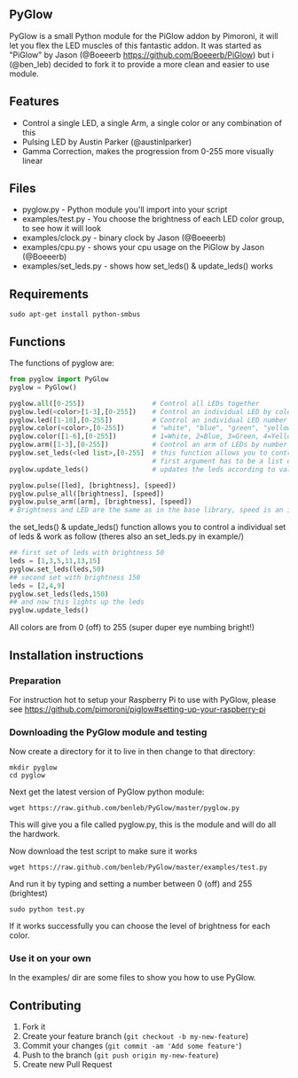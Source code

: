 ## PyGlow

PyGlow is a small Python module for the PiGlow addon by Pimoroni, it will let you flex the LED muscles of this fantastic addon.
It was started as "PiGlow" by Jason (@Boeeerb https://github.com/Boeeerb/PiGlow) but i (@ben_leb) decided to fork it to provide a more clean and easier to use module.


## Features

 - Control a single LED, a single Arm, a single color or any combination of this
 - Pulsing LED by Austin Parker (@austinlparker)
 - Gamma Correction, makes the progression from 0-255 more visually linear


## Files

 - pyglow.py - Python module you'll import into your script
 - examples/test.py - You choose the brightness of each LED color group, to see how it will look
 - examples/clock.py - binary clock by Jason (@Boeeerb)
 - examples/cpu.py - shows your cpu usage on the PiGlow by Jason (@Boeeerb)
 - examples/set_leds.py - shows how set_leds() & update_leds() works


## Requirements

    sudo apt-get install python-smbus


## Functions

The functions of pyglow are:

```python
from pyglow import PyGlow
pyglow = PyGlow()

pyglow.all([0-255])                 # Control all LEDs together
pyglow.led(<color>[1-3],[0-255])    # Control an individual LED by color + arm-number eg. "red2"
pyglow.led([1-18],[0-255])          # Control an individual LED number
pyglow.color(<color>,[0-255])       # "white", "blue", "green", "yellow", "orange", "red"
pyglow.color([1-6],[0-255])         # 1=White, 2=Blue, 3=Green, 4=Yellow, 5=Orange, 6=Red
pyglow.arm([1-3],[0-255])           # Control an arm of LEDs by number
pyglow.set_leds(<led list>,[0-255]  # this function allows you to control a individual set of leds
                                    # first argument has to be a list of leds [1-18] or <color>[1-18]
pyglow.update_leds()                # updates the leds according to values set with set_leds

pyglow.pulse([led], [brightness], [speed])
pyglow.pulse_all([brightness], [speed])
pyglow.pulse_arm([arm], [brightness], [speed])
# Brightness and LED are the same as in the base library, speed is an integer value where bigger numbers = faster pulse. Try 500 for a default. Tests are located in pulsetest.py
```
the set_leds() & update_leds() function allows you to control a individual set of leds & work as follow (theres also an set_leds.py in example/)
```python
## first set of leds with brightness 50
leds = [1,3,5,11,13,15]
pyglow.set_leds(leds,50)
## second set with brightness 150
leds = [2,4,9]
pyglow.set_leds(leds,150)
## and now this lights up the leds
pyglow.update_leds()
```

All colors are from 0 (off) to 255 (super duper eye numbing bright!)



## Installation instructions


### Preparation

For instruction hot to setup your Raspberry Pi to use with PyGlow, please see
https://github.com/pimoroni/piglow#setting-up-your-raspberry-pi


### Downloading the PyGlow module and testing

Now create a directory for it to live in then change to that directory:

    mkdir pyglow
    cd pyglow

Next get the latest version of PyGlow python module:

    wget https://raw.github.com/benleb/PyGlow/master/pyglow.py

This will give you a file called pyglow.py, this is the module and will do all the hardwork.

Now download the test script to make sure it works

    wget https://raw.github.com/benleb/PyGlow/master/examples/test.py

And run it by typing and setting a number between 0 (off) and 255 (brightest)

    sudo python test.py

If it works successfully you can choose the level of brightness for each color.

### Use it on your own

In the examples/ dir are some files to show you how to use PyGlow.

## Contributing

1. Fork it
2. Create your feature branch (`git checkout -b my-new-feature`)
3. Commit your changes (`git commit -am 'Add some feature'`)
4. Push to the branch (`git push origin my-new-feature`)
5. Create new Pull Request
